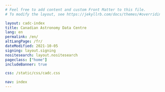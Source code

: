 ```yaml
---
# Feel free to add content and custom Front Matter to this file.
# To modify the layout, see https://jekyllrb.com/docs/themes/#overriding-theme-defaults

layout: cadc-index
title: Canadian Astronomy Data Centre
lang: en
permalink: /en/
altLangPage: /fr/
dateModified: 2021-10-05
signing: layout.signing
nositesearch: layout.nositesearch
pageclass: ["home"]
includeBanner: true

css: /static/css/cadc.css

nav: index
---
```

